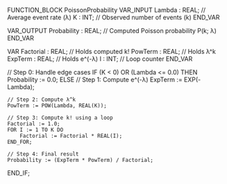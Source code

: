FUNCTION_BLOCK PoissonProbability
VAR_INPUT
    Lambda : REAL; // Average event rate (λ)
    K      : INT;  // Observed number of events (k)
END_VAR

VAR_OUTPUT
    Probability : REAL; // Computed Poisson probability P(k; λ)
END_VAR

VAR
    Factorial    : REAL; // Holds computed k!
    PowTerm      : REAL; // Holds λ^k
    ExpTerm      : REAL; // Holds e^(-λ)
    I            : INT;  // Loop counter
END_VAR

// Step 0: Handle edge cases
IF (K < 0) OR (Lambda <= 0.0) THEN
    Probability := 0.0;
ELSE
    // Step 1: Compute e^(-λ)
    ExpTerm := EXP(-Lambda);

    // Step 2: Compute λ^k
    PowTerm := POW(Lambda, REAL(K));

    // Step 3: Compute k! using a loop
    Factorial := 1.0;
    FOR I := 1 TO K DO
        Factorial := Factorial * REAL(I);
    END_FOR;

    // Step 4: Final result
    Probability := (ExpTerm * PowTerm) / Factorial;
END_IF;
